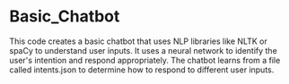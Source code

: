 # Basic_Chatbot
This code creates a basic chatbot that uses NLP libraries like NLTK or spaCy to understand user inputs. It uses a neural network to identify the user's intention and respond appropriately. The chatbot learns from a file called intents.json to determine how to respond to different user inputs.
